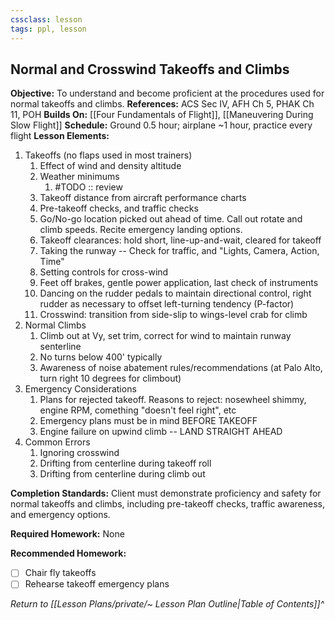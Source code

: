 ```yaml
---
cssclass: lesson
tags: ppl, lesson
---
```

## Normal and Crosswind Takeoffs and Climbs

**Objective:** To understand and become proficient at the procedures used for normal takeoffs and climbs. 
**References:** ACS Sec IV, AFH Ch 5, PHAK Ch 11, POH
**Builds On:** [[Four Fundamentals of Flight]], [[Maneuvering During Slow Flight]]
**Schedule:** Ground 0.5 hour; airplane ~1 hour, practice every flight
**Lesson Elements:**
1. Takeoffs (no flaps used in most trainers)
	1. Effect of wind and density altitude
	2. Weather minimums
		1. #TODO :: review
	3. Takeoff distance from aircraft performance charts
	4. Pre-takeoff checks, and traffic checks
	5. Go/No-go location picked out ahead of time. Call out rotate and climb speeds. Recite emergency landing options.
	6. Takeoff clearances: hold short, line-up-and-wait, cleared for takeoff
	7. Taking the runway -- Check for traffic, and "Lights, Camera, Action, Time"
	8. Setting controls for cross-wind
	9. Feet off brakes, gentle power application, last check of instruments
	10. Dancing on the rudder pedals to maintain directional control, right rudder as necessary to offset left-turning tendency (P-factor)
	11. Crosswind: transition from side-slip to wings-level crab for climb
2. Normal Climbs
	1. Climb out at Vy, set trim, correct for wind to maintain runway senterline
	2. No turns below 400' typically
	3. Awareness of noise abatement rules/recommendations (at Palo Alto, turn right 10 degrees for climbout)
3. Emergency Considerations
	1. Plans for rejected takeoff. Reasons to reject: nosewheel shimmy, engine RPM, comething "doesn't feel right", etc
	2. Emergency plans must be in mind BEFORE TAKEOFF
	3. Engine failure on upwind climb -- LAND STRAIGHT AHEAD
4. Common Errors
	1. Ignoring crosswind
	2. Drifting from centerline during takeoff roll
	3. Drifting from centerline during climb out

**Completion Standards:** Client must demonstrate proficiency and safety for normal takeoffs and climbs, including pre-takeoff checks, traffic awareness, and emergency options.

**Required Homework:** None

**Recommended Homework:** 
- [ ] Chair fly takeoffs
- [ ] Rehearse takeoff emergency plans

*Return to [[Lesson Plans/private/~ Lesson Plan Outline|Table of Contents]]^*